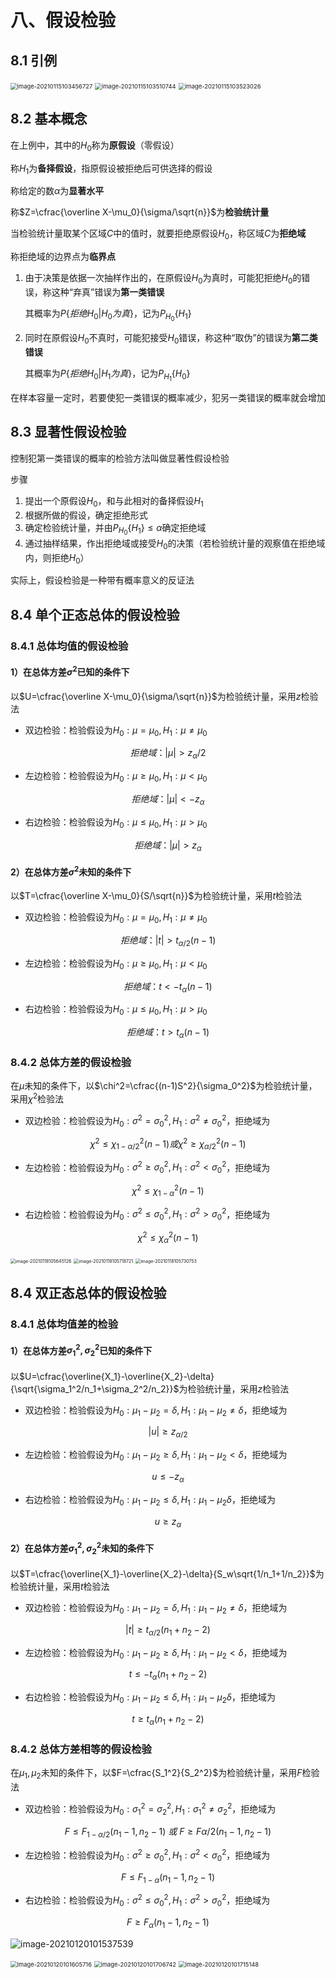 # 八、假设检验

## 8.1 引例

<img src="https://trou.oss-cn-shanghai.aliyuncs.com/img/image-20210115103456727.png" alt="image-20210115103456727" style="zoom: 67%;" />

<img src="https://trou.oss-cn-shanghai.aliyuncs.com/img/image-20210115103510744.png" alt="image-20210115103510744" style="zoom: 67%;" />

<img src="https://trou.oss-cn-shanghai.aliyuncs.com/img/image-20210115103523026.png" alt="image-20210115103523026" style="zoom: 67%;" />

## 8.2 基本概念

在上例中，其中的$H_0$称为**原假设**（零假设）

称$H_1$为**备择假设**，指原假设被拒绝后可供选择的假设

称给定的数$\alpha$为**显著水平**

称$Z=\cfrac{\overline X-\mu_0}{\sigma/\sqrt{n}}$为**检验统计量**

当检验统计量取某个区域$C$中的值时，就要拒绝原假设$H_0$，称区域$C$为**拒绝域**

称拒绝域的边界点为**临界点**



1. 由于决策是依据一次抽样作出的，在原假设$H_0$为真时，可能犯拒绝$H_0$的错误，称这种“弃真”错误为**第一类错误**	

   其概率为$P\{拒绝H_0|H_0为真\}$，记为$P_{H_0}\{H_1\}$

2. 同时在原假设$H_0$不真时，可能犯接受$H_0$错误，称这种“取伪”的错误为**第二类错误**

   其概率为$P\{拒绝H_0|H_1为真\}$，记为$P_{H_1}\{H_0\}$ 

在样本容量一定时，若要使犯一类错误的概率减少，犯另一类错误的概率就会增加

## 8.3 显著性假设检验

控制犯第一类错误的概率的检验方法叫做显著性假设检验

步骤

1. 提出一个原假设$H_0$，和与此相对的备择假设$H_1$
2. 根据所做的假设，确定拒绝形式
3. 确定检验统计量，并由$P_{H_0}\{H_1\}\le \alpha$确定拒绝域
4. 通过抽样结果，作出拒绝域或接受$H_0$的决策（若检验统计量的观察值在拒绝域内，则拒绝$H_0$）

实际上，假设检验是一种带有概率意义的反证法

## 8.4 单个正态总体的假设检验

### 8.4.1 总体均值的假设检验

#### 1）在总体方差$\sigma^2$已知的条件下

以$U=\cfrac{\overline X-\mu_0}{\sigma/\sqrt{n}}$为检验统计量，采用$z$检验法

- 双边检验：检验假设为$H_0:\mu=\mu_0,H_1:\mu\neq\mu_0$

$$
拒绝域：|\mu|>z_\alpha/2
$$

- 左边检验：检验假设为$H_0:\mu\ge\mu_0,H_1:\mu<\mu_0$

$$
拒绝域：|\mu|<-z_\alpha
$$



- 右边检验：检验假设为$H_0:\mu\le\mu_0,H_1:\mu>\mu_0$

$$
拒绝域：|\mu|>z_\alpha
$$

#### 2）在总体方差$\sigma^2$未知的条件下

以$T=\cfrac{\overline X-\mu_0}{S/\sqrt{n}}$为检验统计量，采用$t$检验法

- 双边检验：检验假设为$H_0:\mu=\mu_0,H_1:\mu\neq\mu_0$

$$
拒绝域：|t|>t_{\alpha/2}(n-1)
$$

- 左边检验：检验假设为$H_0:\mu\ge\mu_0,H_1:\mu<\mu_0$

$$
拒绝域：t<-t_{\alpha}(n-1)
$$



- 右边检验：检验假设为$H_0:\mu\le\mu_0,H_1:\mu>\mu_0$

$$
拒绝域：t>t_{\alpha}(n-1)
$$

### 8.4.2 总体方差的假设检验

在$\mu$未知的条件下，以$\chi^2=\cfrac{(n-1)S^2}{\sigma_0^2}$为检验统计量，采用$\chi^2$检验法

- 双边检验：检验假设为$H_0:\sigma^2=\sigma_0^2,H_1:\sigma^2\neq\sigma_0^2$，拒绝域为

$$
\chi^2\le\chi_{1-\alpha/2}^2(n-1)或\chi^2\ge\chi_{\alpha/2}^2(n-1)
$$

- 左边检验：检验假设为$H_0:\sigma^2\ge\sigma_0^2,H_1:\sigma^2<\sigma_0^2$，拒绝域为

$$
\chi^2\le\chi_{1-\alpha}^2(n-1)
$$



- 右边检验：检验假设为$H_0:\sigma^2\le\sigma_0^2,H_1:\sigma^2>\sigma_0^2$，拒绝域为

$$
\chi^2\le\chi_{\alpha}^2(n-1)
$$

<img src="https://trou.oss-cn-shanghai.aliyuncs.com/img/image-20210118105645126.png" alt="image-20210118105645126" style="zoom: 50%;" />

<img src="https://trou.oss-cn-shanghai.aliyuncs.com/img/image-20210118105718721.png" alt="image-20210118105718721" style="zoom:50%;" />

<img src="https://trou.oss-cn-shanghai.aliyuncs.com/img/image-20210118105730753.png" alt="image-20210118105730753" style="zoom:50%;" />

## 8.4 双正态总体的假设检验

### 8.4.1 总体均值差的检验

#### 1）在总体方差$\sigma_1^2,\sigma_2^2$已知的条件下

以$U=\cfrac{\overline{X_1}-\overline{X_2}-\delta}{\sqrt{\sigma_1^2/n_1+\sigma_2^2/n_2}}$为检验统计量，采用$z$检验法

- 双边检验：检验假设为$H_0:\mu_1-\mu_2=\delta,H_1:\mu_1-\mu_2\neq\delta$，拒绝域为

$$
|u|\ge z_{\alpha/2}
$$

- 左边检验：检验假设为$H_0:\mu_1-\mu_2\ge\delta,H_1:\mu_1-\mu_2<\delta$，拒绝域为

$$
u\le-z_\alpha
$$

- 右边检验：检验假设为$H_0:\mu_1-\mu_2\le\delta,H_1:\mu_1-\mu_2\delta$，拒绝域为

$$
u\ge z_\alpha
$$

#### 2）在总体方差$\sigma_1^2,\sigma_2^2$未知的条件下

以$T=\cfrac{\overline{X_1}-\overline{X_2}-\delta}{S_w\sqrt{1/n_1+1/n_2}}$为检验统计量，采用$t$检验法

- 双边检验：检验假设为$H_0:\mu_1-\mu_2=\delta,H_1:\mu_1-\mu_2\neq\delta$，拒绝域为

$$
|t|\ge t_{\alpha/2}(n_1+n_2-2)
$$

- 左边检验：检验假设为$H_0:\mu_1-\mu_2\ge\delta,H_1:\mu_1-\mu_2<\delta$，拒绝域为

$$
t\le-t_\alpha(n_1+n_2-2)
$$

- 右边检验：检验假设为$H_0:\mu_1-\mu_2\le\delta,H_1:\mu_1-\mu_2\delta$，拒绝域为

$$
t\ge t_\alpha(n_1+n_2-2)
$$

### 8.4.2 总体方差相等的假设检验

在$\mu_1,\mu_2$未知的条件下，以$F=\cfrac{S_1^2}{S_2^2}$为检验统计量，采用$F$检验法

- 双边检验：检验假设为$H_0:\sigma_1^2=\sigma_2^2,H_1:\sigma_1^2\neq\sigma_2^2$，拒绝域为

$$
F\le F_{1-\alpha/2}(n_1-1,n_2-1) \ 或 \ F\ge F{\alpha/2}(n_1-1,n_2-1)
$$

- 左边检验：检验假设为$H_0:\sigma^2\ge\sigma_0^2,H_1:\sigma^2<\sigma_0^2$，拒绝域为

$$
F\le F_{1-\alpha}(n_1-1,n_2-1)
$$

- 右边检验：检验假设为$H_0:\sigma^2\le\sigma_0^2,H_1:\sigma^2>\sigma_0^2$，拒绝域为

$$
F\ge F_{\alpha}(n_1-1,n_2-1)
$$

![image-20210120101537539](https://trou.oss-cn-shanghai.aliyuncs.com/img/image-20210120101537539.png)

<img src="https://trou.oss-cn-shanghai.aliyuncs.com/img/image-20210120101605716.png" alt="image-20210120101605716" style="zoom:67%;" />

<img src="https://trou.oss-cn-shanghai.aliyuncs.com/img/image-20210120101706742.png" alt="image-20210120101706742" style="zoom:67%;" />

<img src="https://trou.oss-cn-shanghai.aliyuncs.com/img/image-20210120101715148.png" alt="image-20210120101715148" style="zoom:67%;" />

